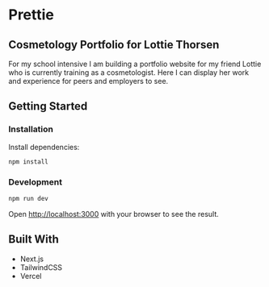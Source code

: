 # Prettie
## Cosmetology Portfolio for Lottie Thorsen

For my school intensive I am building a portfolio website for my friend Lottie who is currently training as a cosmetologist. Here I can display her work and experience for peers and employers to see.

## Getting Started
### Installation
Install dependencies:
```
npm install
```

### Development
```bash
npm run dev
```

Open [http://localhost:3000](http://localhost:3000) with your browser to see the result.

## Built With
* Next.js
* TailwindCSS
* Vercel

